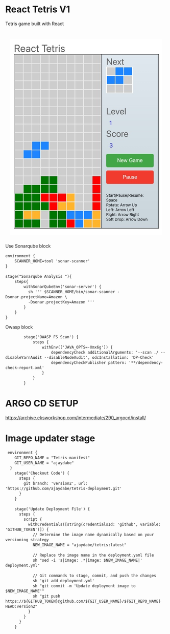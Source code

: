 # React Tetris V1

Tetris game built with React

<h1 align="center">
  <img alt="React tetris " title="#React tetris desktop" src="./images/game.jpg" />
</h1>


Use Sonarqube block 
```
environment {
    SCANNER_HOME=tool 'sonar-scanner'
}

stage("Sonarqube Analysis "){
    steps{
        withSonarQubeEnv('sonar-server') {
          sh ''' $SCANNER_HOME/bin/sonar-scanner -Dsonar.projectName=Amazon \
          -Dsonar.projectKey=Amazon '''
        }
    }
}
```        

Owasp block
```
        stage('OWASP FS Scan') {
            steps {
                withEnv(['JAVA_OPTS=-Xmx6g']) {
                    dependencyCheck additionalArguments: '--scan ./ --disableYarnAudit --disableNodeAudit', odcInstallation: 'DP-Check'
                    dependencyCheckPublisher pattern: '**/dependency-check-report.xml'
                }
            }
        }
```

# ARGO CD SETUP
https://archive.eksworkshop.com/intermediate/290_argocd/install/

# Image updater stage
```
 environment {
    GIT_REPO_NAME = "Tetris-manifest"
    GIT_USER_NAME = "ajaydabe"
  }
    stage('Checkout Code') {
      steps {
        git branch: 'version2', url: 'https://github.com/ajaydabe/tetris-deployment.git'
      }
    }

    stage('Update Deployment File') {
      steps {
        script {
          withCredentials([string(credentialsId: 'github', variable: 'GITHUB_TOKEN')]) {
            // Determine the image name dynamically based on your versioning strategy
            NEW_IMAGE_NAME = "ajaydabe/tetris:latest"

            // Replace the image name in the deployment.yaml file
            sh "sed -i 's|image: .*|image: $NEW_IMAGE_NAME|' deployment.yml"

            // Git commands to stage, commit, and push the changes
            sh 'git add deployment.yml'
            sh "git commit -m 'Update deployment image to $NEW_IMAGE_NAME'"
            sh "git push https://${GITHUB_TOKEN}@github.com/${GIT_USER_NAME}/${GIT_REPO_NAME} HEAD:version2"
          }
        }
      }
    }

```
